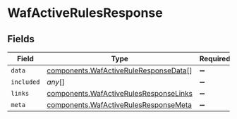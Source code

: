 # WafActiveRulesResponse


## Fields

| Field                                                                                                   | Type                                                                                                    | Required                                                                                                | Description                                                                                             |
| ------------------------------------------------------------------------------------------------------- | ------------------------------------------------------------------------------------------------------- | ------------------------------------------------------------------------------------------------------- | ------------------------------------------------------------------------------------------------------- |
| `data`                                                                                                  | [components.WafActiveRuleResponseData](../../../sdk/models/components/wafactiveruleresponsedata.md)[]   | :heavy_minus_sign:                                                                                      | N/A                                                                                                     |
| `included`                                                                                              | *any*[]                                                                                                 | :heavy_minus_sign:                                                                                      | N/A                                                                                                     |
| `links`                                                                                                 | [components.WafActiveRulesResponseLinks](../../../sdk/models/components/wafactiverulesresponselinks.md) | :heavy_minus_sign:                                                                                      | N/A                                                                                                     |
| `meta`                                                                                                  | [components.WafActiveRulesResponseMeta](../../../sdk/models/components/wafactiverulesresponsemeta.md)   | :heavy_minus_sign:                                                                                      | N/A                                                                                                     |